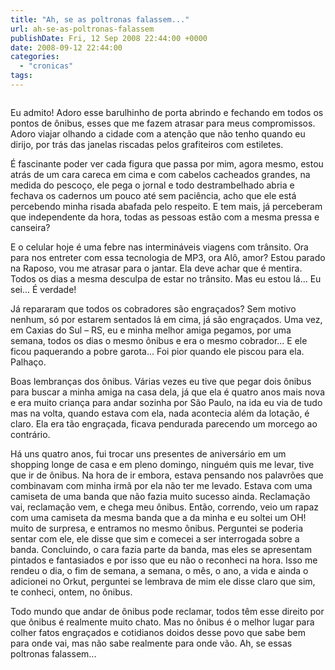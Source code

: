 ```yaml
---
title: "Ah, se as poltronas falassem..."
url: ah-se-as-poltronas-falassem
publishDate: Fri, 12 Sep 2008 22:44:00 +0000
date: 2008-09-12 22:44:00
categories: 
  - "cronicas"
tags: 
---
```

<a href="http://3.bp.blogspot.com/_BzqI_RDZ6O4/ScAobYJnnzI/AAAAAAAAAK8/4-xzup1NK84/s1600-h/sb10067709k-002.jpg"><img src="http://3.bp.blogspot.com/_BzqI_RDZ6O4/ScAobYJnnzI/AAAAAAAAAK8/4-xzup1NK84/s320/sb10067709k-002.jpg" border="0" alt=""></a><br><p><span>              </span><span><span><span>  </span></span></span><span><span>Eu admito! Adoro esse barulhinho de porta abrindo e fechando em todos os pontos de ônibus, esses que me fazem atrasar para meus compromissos. Adoro viajar olhando a cidade com a atenção que não tenho quando eu dirijo, por trás das janelas riscadas pelos grafiteiros com estiletes.<br></span></span></p>  <p><span><span>É fascinante poder ver cada figura que passa por mim, agora mesmo, estou atrás de um cara careca em cima e com cabelos cacheados grandes, na medida do pescoço, ele pega o jornal e todo destrambelhado abria e fechava os cadernos um pouco até sem paciência, acho que ele está percebendo minha risada abafada pelo respeito. E tem mais, já perceberam que independente da hora, todas as pessoas estão com a mesma pressa e canseira?</span></span></p>  <p><span><span>E o celular hoje é uma febre nas intermináveis viagens com trânsito. Ora para nos entreter com essa tecnologia de MP3, ora Alô, amor? Estou parado na Raposo, vou me atrasar para o jantar. Ela deve achar que é mentira. Todos os dias a mesma desculpa de estar no trânsito. Mas eu estou lá... Eu sei... É verdade!</span></span></p>  <p><span><span>Já repararam que todos os cobradores são engraçados? Sem motivo nenhum, só por estarem sentados lá em cima, já são engraçados. Uma vez, em Caxias do Sul – RS, eu e minha melhor amiga pegamos, por uma semana, todos os dias o mesmo ônibus e era o mesmo cobrador... E ele ficou paquerando a pobre garota... Foi pior quando ele piscou para ela. Palhaço.</span></span></p>  <p><span><span>Boas lembranças dos ônibus. Várias vezes eu tive que pegar dois ônibus para buscar a minha amiga na casa dela, já que ela é quatro anos mais nova e era muito criança para andar sozinha por São Paulo, na ida eu via de tudo mas na volta, quando estava com ela, nada acontecia além da lotação, é claro. Ela era tão engraçada, ficava pendurada parecendo um morcego ao contrário.</span></span></p>  <p><span><span>Há uns quatro anos, fui trocar uns presentes de aniversário em um shopping longe de casa e em pleno domingo, ninguém quis me levar, tive que ir de ônibus. Na hora de ir embora, estava pensando nos palavrões que combinavam com minha irmã por ela não ter me levado. Estava com uma camiseta de uma banda que não fazia muito sucesso ainda. Reclamação vai, reclamação vem, e chega meu ônibus. Então, correndo, veio um rapaz com uma camiseta da mesma banda que a da minha e eu soltei um OH! muito de surpresa, e entramos no mesmo ônibus. Perguntei se poderia sentar com ele, ele disse que sim e comecei a ser interrogada sobre a banda. Concluindo, o cara fazia parte da banda, mas eles se apresentam pintados e fantasiados e por isso que eu não o reconheci na hora. Isso me rendeu o dia, o fim de semana, a semana, o mês, o ano, a vida e ainda o adicionei no Orkut, perguntei se lembrava de mim ele disse claro que sim, te conheci, ontem, no ônibus.</span></span><span><span><span>  </span></span></span></p>  <p><span><span>Todo mundo que andar de ônibus pode reclamar, todos têm esse direito por que ônibus é realmente muito chato. Mas no ônibus é o melhor lugar para colher fatos engraçados e cotidianos doidos desse povo que sabe bem para onde vai, mas não sabe realmente para onde vão. Ah, se essas poltronas falassem...</span></span></p>
